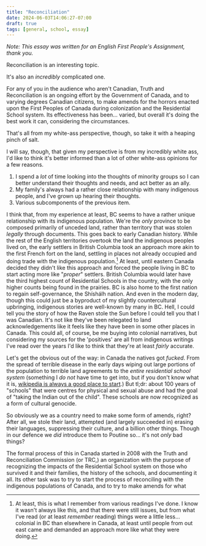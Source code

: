 ```yaml
---
title: "Reconciliation"
date: 2024-06-03T14:06:27-07:00
draft: true
tags: [general, school, essay]
---
```


*Note: This essay was written for an English First People's Assignment, thank you.*

Reconciliation is an interesting topic.

It's also an *incredibly* complicated one.

For any of you in the audience who aren't Canadian, Truth and Reconciliation is
an ongoing effort by the Government of Canada, and to varying degrees Canadian
citizens, to make amends for the horrors enacted upon the First Peoples of
Canada during colonization and the Residential School system. Its effectiveness
has been... varied, but overall it's doing the best work it can, considering
the circumstances.

That's all from my white-ass perspective, though, so take it with a heaping
pinch of salt.

I will say, though, that given my perspective is from my incredibly white ass,
I'd like to think it's better informed than a lot of other white-ass opinions
for a few reasons.

1. I spend a *lot* of time looking into the thoughts of minority groups so I
    can better understand their thoughts and needs, and act better as an ally.
2. My family's always had a rather close relationship with many indigenous
    people, and I've grown up hearing their thoughts.
3. Various subcomponents of the previous item.

I think that, from my experience at least, BC seems to have a rather unique
relationship with its indigenous population. We're the *only* province to
be composed primarily of unceded land, rather than territory that was stolen
*legally* through documents. This goes back to early Canadian history. While
the rest of the English territories overtook the land the indigenous peoples
lived on, the early settlers in British Columbia took an approach more akin
to the first French fort on the land, settling in places not already occupied
and doing trade with the indigenous population.[^1] At least, until eastern
Canada decided they didn't like this approach and forced the people living in BC
to start acting more like "*proper*" settlers. British Columbia would later have
the third highest count of Residential Schools in the country, with the only
higher counts being found in the prairies. BC is also home to the first nation
to regain self-governance, the Shíshálh nation. And even in the modern day,
though this could just be a byproduct of my slightly countercultural upbringing,
indigenous stories are well-known by many in BC. Hell, I could tell you the
story of how the Raven stole the Sun before I could tell you that I was
Canadian. It's not like they've been relegated to land acknowledgements like it
feels like they have been in some other places in Canada. This could all, of
course, be me buying into colonial narratives, but considering my sources for
the 'positives' are all from indigenous writings I've read over the years I'd
like to think that they're at least *fairly* accurate.

Let's get the obvious out of the way: in Canada the natives got *fucked*. From
the spread of terrible disease in the early days wiping out large portions of
the population to terrible land agreements to the *entire residential school
system* (something I *do not* have time to get into, but if you don't know what
it is, [wikipedia is always a good place to start](https://en.wikipedia.org/wiki/Canadian_Indian_residential_school_system).)
But tl;dr: about 100 years of "schools" that were centres for physical and
sexual abuse and had the goal of "taking the Indian out of the child". These
schools are now recognized as a form of cultural genocide.

So obviously we as a country need to make some form of amends, right? After all,
we stole their land, attempted (and largely succeeded in) erasing their
languages, suppressing their culture, and a billion other things. Though in our
defence we *did* introduce them to Poutine so... it's not *only* bad things?

The formal process of this in Canada started in 2008 with the Truth and
Reconciliation Commission (or TRC,) an organization with the purpose of
recognizing the impacts of the Residential School system on those who survived
it and their families, the history of the schools, and documenting it all.
Its other task was to try to start the process of reconciling with the
indigenous populations of Canada, and to try to make amends for what

[^1]: At least, this is what I remember from various readings I've done. I know
it wasn't always like this, and that there were still issues, but from what
I've read (or at least *remember* reading) things were a little less... colonial
in BC than elsewhere in Canada, at least until people from out east came and
demanded an approach more like what they were doing.
